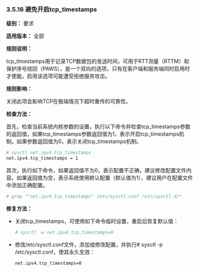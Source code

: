 ### 3.5.16 避免开启tcp_timestamps

**级别：** 要求

**适用版本：** 全部

**规则说明：** 

tcp_timestamps用于记录TCP数据包的发送时间，可用于RTT测量（RTTM）和保护序号绕回（PAWS），是一个双向的选项，只有在客户端和服务端同时启用时才使能。启用该选项可能遭受拒绝服务攻击。

**规则影响：**

关闭此项会影响TCP在极端情况下超时重传的可靠性。

**检查方法：**

首先，检查当前系统内核参数的设置，执行以下命令并检查tcp_timestamps参数的返回值，如果tcp_timestamps参数返回值为1，表示开启tcp_timestamps机制。如果参数返回值为0，表示关闭tcp_timestamps机制。

```bash
# sysctl net.ipv4.tcp_timestamps
net.ipv4.tcp_timestamps = 1
```

其次，执行如下命令，如果返回值不为0，表示配置不正确，建议修改配置文件内容。如果返回值为空，表示系统使用默认配置（默认值为1），建议用户在配置文件中添加正确配置。

```bash
# grep "^net.ipv4.tcp_timestamps" /etc/sysctl.conf /etc/sysctl.d/*
```

**修复方法：**

* 关闭tcp_timestamps，可使用如下命令临时设置，重启后恢复默认值：

    ```bash
    # sysctl -w net.ipv4.tcp_timestamps=0
    ```

* 修改/etc/sysctl.conf文件，添加或修改配置，并执行# sysctl -p /etc/sysctl.conf，使其永久生效：

    ```bash
    net.ipv4.tcp_timestamps=0
    ```